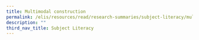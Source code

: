 ```yaml
---
title: Multimodal construction
permalink: /elis/resources/read/research-summaries/subject-literacy/multimodal-construction/
description: ""
third_nav_title: Subject Literacy
---
```

